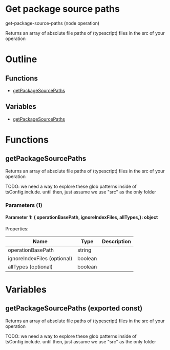 # Get package source paths

get-package-source-paths (node operation)

Returns an array of absolute file paths of (typescript) files in the src of your operation




# Outline

## Functions

- [getPackageSourcePaths](#getPackageSourcePaths)

## Variables

- [getPackageSourcePaths](#getpackagesourcepaths)



# Functions

## getPackageSourcePaths

Returns an array of absolute file paths of (typescript) files in the src of your operation

TODO: we need a way to explore these glob patterns inside of tsConfig.include.
until then, just assume we use "src" as the only folder




### Parameters (1)

#### Parameter 1: {  operationBasePath,  ignoreIndexFiles,  allTypes,}: object

Properties: 

 | Name | Type | Description |
|---|---|---|
| operationBasePath  | string |  |
| ignoreIndexFiles (optional) | boolean |  |
| allTypes (optional) | boolean |  |


# Variables

## getPackageSourcePaths (exported const)

Returns an array of absolute file paths of (typescript) files in the src of your operation

TODO: we need a way to explore these glob patterns inside of tsConfig.include.
until then, just assume we use "src" as the only folder

